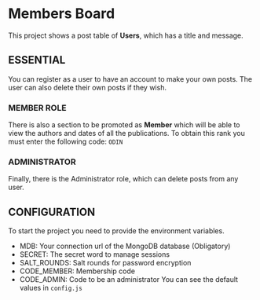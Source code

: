 # Members Board
This project shows a post table of **Users**, which has a title and message.
## ESSENTIAL
You can register as a user to have an account to make your own posts.
The user can also delete their own posts if they wish.
### MEMBER ROLE
There is also a section to be promoted as **Member** which will be able to view the authors and dates of all the publications.
To obtain this rank you must enter the following code:
```ODIN```
### ADMINISTRATOR
Finally, there is the Administrator role, which can delete posts from any user.
## CONFIGURATION
To start the project you need to provide the environment variables.
- MDB: Your connection url of the MongoDB database (Obligatory)
- SECRET: The secret word to manage sessions
- SALT_ROUNDS: Salt rounds for password encryption
- CODE_MEMBER: Membership code
- CODE_ADMIN: Code to be an administrator
You can see the default values ​​in `config.js`
